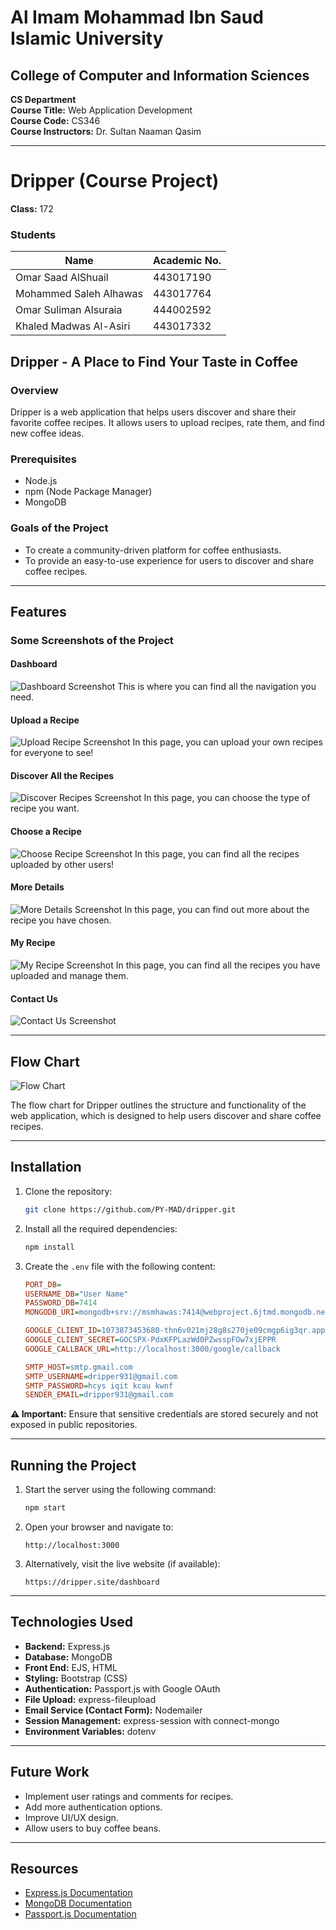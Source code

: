 # Al Imam Mohammad Ibn Saud Islamic University

## College of Computer and Information Sciences

**CS Department**  
**Course Title:** Web Application Development  
**Course Code:** CS346  
**Course Instructors:** Dr. Sultan Naaman Qasim  

---

# Dripper (Course Project)

**Class:** 172  

### Students
| Name                   | Academic No. |
|------------------------|-------------|
| Omar Saad AlShuail    | 443017190   |
| Mohammed Saleh Alhawas| 443017764   |
| Omar Suliman Alsuraia | 444002592   |
| Khaled Madwas Al-Asiri| 443017332   |

## Dripper - A Place to Find Your Taste in Coffee

### Overview
Dripper is a web application that helps users discover and share their favorite coffee recipes. It allows users to upload recipes, rate them, and find new coffee ideas.

### Prerequisites
- Node.js
- npm (Node Package Manager)
- MongoDB

### Goals of the Project
- To create a community-driven platform for coffee enthusiasts.
- To provide an easy-to-use experience for users to discover and share coffee recipes.

---

## Features

### Some Screenshots of the Project

#### Dashboard
![Dashboard Screenshot](https://media.discordapp.net/attachments/1115430930140635136/1335053224994144256/image.png?ex=679ec4b4&is=679d7334&hm=295bf0f57e18d81e96508a3ac81a55a2ecf9b922892c93bab0e3a9033634bb93&)
This is where you can find all the navigation you need.

#### Upload a Recipe
![Upload Recipe Screenshot](https://media.discordapp.net/attachments/1115430930140635136/1335053323484663860/image.png?ex=679ec4cc&is=679d734c&hm=6d4d58946ee53093ca594060ded3c4973cae8c6909f98db45e1b7f64566eb806&)
In this page, you can upload your own recipes for everyone to see!

#### Discover All the Recipes
![Discover Recipes Screenshot](https://media.discordapp.net/attachments/1115430930140635136/1335053429717860444/image.png?ex=679ec4e5&is=679d7365&hm=88402169d5591a41b14c6aae77cf2f57fc00060b159f32221b8f7f06cef68cd7&)
In this page, you can choose the type of recipe you want.

#### Choose a Recipe
![Choose Recipe Screenshot](https://media.discordapp.net/attachments/1115430930140635136/1335053506909962301/image.png?ex=679ec4f8&is=679d7378&hm=b527b892152b61f31bc8f26a7acbf7f307352bdefbc517be5d4aa25dae7d5720&)
In this page, you can find all the recipes uploaded by other users!

#### More Details
![More Details Screenshot](https://media.discordapp.net/attachments/1115430930140635136/1335053554267717654/image.png?ex=679ec503&is=679d7383&hm=d851e3607b42e11d875296ee3fe253a7dafd87d73ebdb836660906d0e1b42e3c&)
In this page, you can find out more about the recipe you have chosen.

#### My Recipe
![My Recipe Screenshot](https://media.discordapp.net/attachments/1115430930140635136/1335053640922300488/image.png?ex=679ec518&is=679d7398&hm=dd6551b732027b6262c7086109f15a7099c796fb104cf4bada0638491ecae146&)
In this page, you can find all the recipes you have uploaded and manage them.

#### Contact Us
![Contact Us Screenshot](https://media.discordapp.net/attachments/1115430930140635136/1335053700825354302/image.png?ex=679ec526&is=679d73a6&hm=c0c348b4dd4fb702dcdc77765cb5df97645f139b25ce9fcff455d3438e20f4f7&)

---

## Flow Chart
![Flow Chart](https://media.discordapp.net/attachments/1115430930140635136/1335053763345649664/web.drawio.png?ex=679ec535&is=679d73b5&hm=ef0a185009b400d9ceeae59709a7db6ab2cc6a82064c50ed6c19dca3f69c9a12&)

The flow chart for Dripper outlines the structure and functionality of the web application, which is designed to help users discover and share coffee recipes.

---

## Installation

1. Clone the repository:
   ```sh
   git clone https://github.com/PY-MAD/dripper.git
   ```
2. Install all the required dependencies:
   ```sh
   npm install
   ```
3. Create the `.env` file with the following content:
   ```ini
   PORT_DB=
   USERNAME_DB="User Name"
   PASSWORD_DB=7414
   MONGODB_URI=mongodb+srv://msmhawas:7414@webproject.6jtmd.mongodb.net/web_project
   
   GOOGLE_CLIENT_ID=1073873453680-thn6v021mj28g8s270je09cmgp6ig3qr.apps.googleusercontent.com
   GOOGLE_CLIENT_SECRET=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
   GOOGLE_CALLBACK_URL=http://localhost:3000/google/callback
   
   SMTP_HOST=smtp.gmail.com
   SMTP_USERNAME=dripper931@gmail.com
   SMTP_PASSWORD=hcys iqit kcau kwnf
   SENDER_EMAIL=dripper931@gmail.com
   ```

**⚠️ Important:** Ensure that sensitive credentials are stored securely and not exposed in public repositories.

---

## Running the Project

1. Start the server using the following command:
   ```sh
   npm start
   ```
2. Open your browser and navigate to:
   ```
   http://localhost:3000
   ```
3. Alternatively, visit the live website (if available):
   ```
   https://dripper.site/dashboard
   ```

---

## Technologies Used
- **Backend:** Express.js
- **Database:** MongoDB
- **Front End:** EJS, HTML
- **Styling:** Bootstrap (CSS)
- **Authentication:** Passport.js with Google OAuth
- **File Upload:** express-fileupload
- **Email Service (Contact Form):** Nodemailer
- **Session Management:** express-session with connect-mongo
- **Environment Variables:** dotenv

---

## Future Work
- Implement user ratings and comments for recipes.
- Add more authentication options.
- Improve UI/UX design.
- Allow users to buy coffee beans.

---

## Resources
- [Express.js Documentation](https://expressjs.com/)
- [MongoDB Documentation](https://docs.mongodb.com/)
- [Passport.js Documentation](http://www.passportjs.org/docs/)
